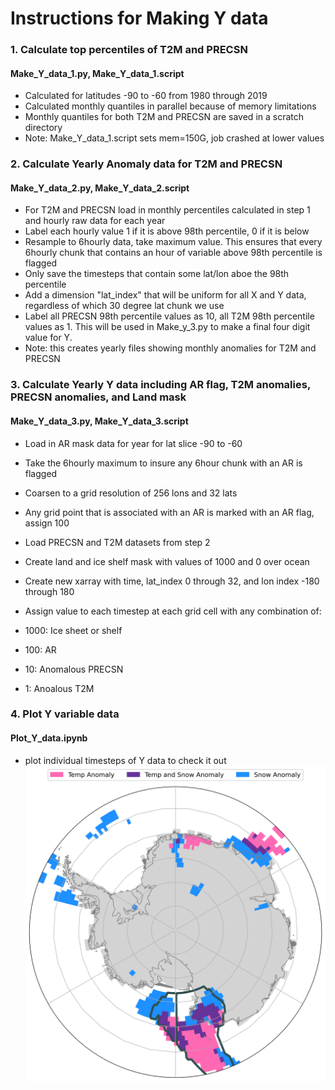 # Instructions for Making Y data

### 1. Calculate top percentiles of T2M and PRECSN
#### Make_Y_data_1.py, Make_Y_data_1.script
* Calculated for latitudes -90 to -60 from 1980 through 2019
* Calculated monthly quantiles in parallel because of memory limitations
* Monthly quantiles for both T2M and PRECSN are saved in a scratch directory
* Note: Make_Y_data_1.script sets mem=150G, job crashed at lower values

### 2. Calculate Yearly Anomaly data for T2M and PRECSN
#### Make_Y_data_2.py, Make_Y_data_2.script
* For T2M and PRECSN load in monthly percentiles calculated in step 1 and hourly raw data for each year
* Label each hourly value 1 if it is above 98th percentile, 0 if it is below
* Resample to 6hourly data, take maximum value. This ensures that every 6hourly chunk that contains an hour of variable above 98th percentile is flagged
* Only save the timesteps that contain some lat/lon aboe the 98th percentile
* Add a dimension "lat_index" that will be uniform for all X and Y data, regardless of which 30 degree lat chunk we use
* Label all PRECSN 98th percentile values as 10, all T2M 98th percentile values as 1. This will be used in Make_y_3.py to make a final four digit value for Y.
* Note: this creates yearly files showing monthly anomalies for T2M and PRECSN

### 3. Calculate Yearly Y data including AR flag, T2M anomalies, PRECSN anomalies, and Land mask
#### Make_Y_data_3.py, Make_Y_data_3.script
* Load in AR mask data for year for lat slice -90 to -60
* Take the 6hourly maximum to insure any 6hour chunk with an AR is flagged
* Coarsen to a grid resolution of 256 lons and 32 lats
* Any grid point that is associated with an AR is marked with an AR flag, assign 100
* Load PRECSN and T2M datasets from step 2
* Create land and ice shelf mask with values of 1000 and 0 over ocean
* Create new xarray with time, lat_index 0 through 32, and lon index -180 through 180
* Assign value to each timestep at each grid cell with any combination of:

 * 1000: Ice sheet or shelf
 * 100: AR
 * 10: Anomalous PRECSN
 * 1: Anoalous T2M


### 4. Plot Y variable data
#### Plot_Y_data.ipynb
* plot individual timesteps of Y data to check it out
![example of Y data at one timestep](Y_data_example.png)
